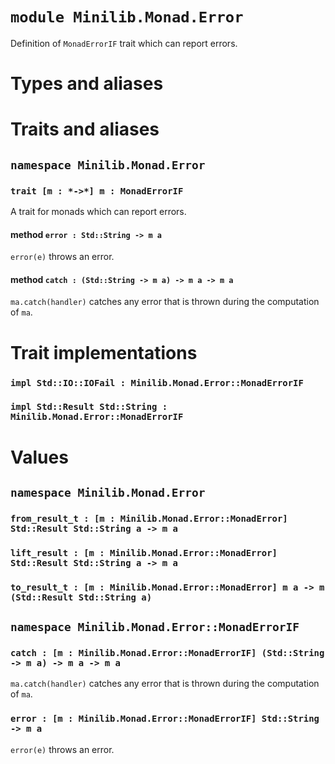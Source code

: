 # `module Minilib.Monad.Error`

Definition of `MonadErrorIF` trait which can report errors.

# Types and aliases

# Traits and aliases

## `namespace Minilib.Monad.Error`

### `trait [m : *->*] m : MonadErrorIF`

A trait for monads which can report errors.

#### method `error : Std::String -> m a`

`error(e)` throws an error.

#### method `catch : (Std::String -> m a) -> m a -> m a`

`ma.catch(handler)` catches any error that is thrown during the computation of `ma`.

# Trait implementations

### `impl Std::IO::IOFail : Minilib.Monad.Error::MonadErrorIF`

### `impl Std::Result Std::String : Minilib.Monad.Error::MonadErrorIF`

# Values

## `namespace Minilib.Monad.Error`

### `from_result_t : [m : Minilib.Monad.Error::MonadError] Std::Result Std::String a -> m a`

### `lift_result : [m : Minilib.Monad.Error::MonadError] Std::Result Std::String a -> m a`

### `to_result_t : [m : Minilib.Monad.Error::MonadError] m a -> m (Std::Result Std::String a)`

## `namespace Minilib.Monad.Error::MonadErrorIF`

### `catch : [m : Minilib.Monad.Error::MonadErrorIF] (Std::String -> m a) -> m a -> m a`

`ma.catch(handler)` catches any error that is thrown during the computation of `ma`.

### `error : [m : Minilib.Monad.Error::MonadErrorIF] Std::String -> m a`

`error(e)` throws an error.